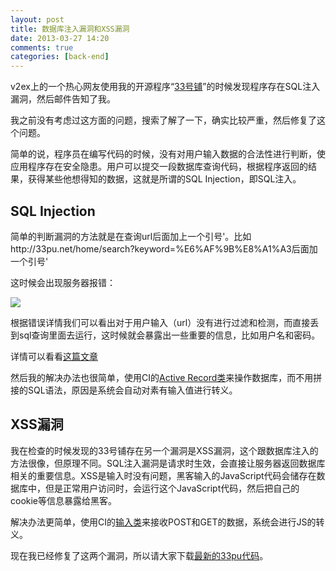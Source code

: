 ```yaml
---
layout: post
title: 数据库注入漏洞和XSS漏洞
date: 2013-03-27 14:20
comments: true
categories: [back-end]
---
```


v2ex上的一个热心网友使用我的开源程序“[33号铺](https://github.com/yuguo/33pu)”的时候发现程序存在SQL注入漏洞，然后邮件告知了我。

我之前没有考虑过这方面的问题，搜索了解了一下，确实比较严重，然后修复了这个问题。

简单的说，程序员在编写代码的时候，没有对用户输入数据的合法性进行判断，使应用程序存在安全隐患。用户可以提交一段数据库查询代码，根据程序返回的结果，获得某些他想得知的数据，这就是所谓的SQL Injection，即SQL注入。

SQL Injection
---

简单的判断漏洞的方法就是在查询url后面加上一个引号'。比如http://33pu.net/home/search?keyword=%E6%AF%9B%E8%A1%A3后面加一个引号'

这时候会出现服务器报错：

![](/files/2013/03/sql-injection.png)

根据错误详情我们可以看出对于用户输入（url）没有进行过滤和检测，而直接丢到sql查询里面去运行，这时候就会暴露出一些重要的信息，比如用户名和密码。

详情可以看看[这篇文章](http://www.blueidea.com/tech/program/2004/1810.asp)

然后我的解决办法也很简单，使用CI的[Active Record类](http://codeigniter.org.cn/user_guide/database/active_record.html)来操作数据库，而不用拼接的SQL语法，原因是系统会自动对素有输入值进行转义。

XSS漏洞
---

我在检查的时候发现的33号铺存在另一个漏洞是XSS漏洞，这个跟数据库注入的方法很像，但原理不同。SQL注入漏洞是请求时生效，会直接让服务器返回数据库相关的重要信息。XSS是输入时没有问题，黑客输入的JavaScript代码会储存在数据库中，但是正常用户访问时，会运行这个JavaScript代码，然后把自己的cookie等信息暴露给黑客。

解决办法更简单，使用CI的[输入类](http://codeigniter.org.cn/user_guide/libraries/input.html)来接收POST和GET的数据，系统会进行JS的转义。

现在我已经修复了这两个漏洞，所以请大家下载[最新的33pu代码](https://github.com/yuguo/33pu)。